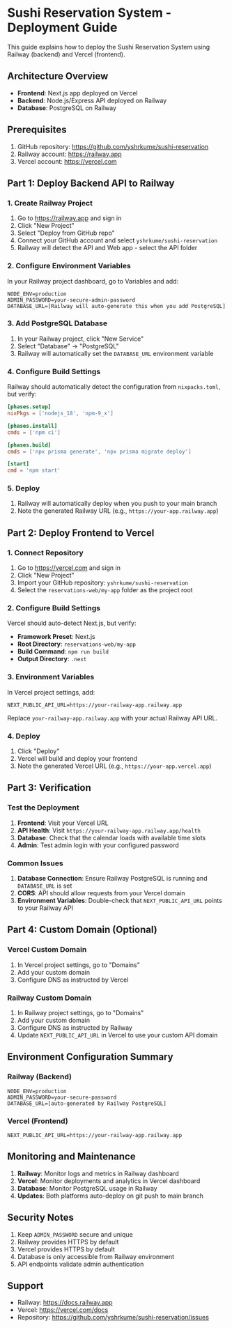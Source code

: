 # Sushi Reservation System - Deployment Guide

This guide explains how to deploy the Sushi Reservation System using Railway (backend) and Vercel (frontend).

## Architecture Overview

- **Frontend**: Next.js app deployed on Vercel
- **Backend**: Node.js/Express API deployed on Railway
- **Database**: PostgreSQL on Railway

## Prerequisites

1. GitHub repository: https://github.com/yshrkume/sushi-reservation
2. Railway account: https://railway.app
3. Vercel account: https://vercel.com

## Part 1: Deploy Backend API to Railway

### 1. Create Railway Project

1. Go to https://railway.app and sign in
2. Click "New Project"
3. Select "Deploy from GitHub repo"
4. Connect your GitHub account and select `yshrkume/sushi-reservation`
5. Railway will detect the API and Web app - select the API folder

### 2. Configure Environment Variables

In your Railway project dashboard, go to Variables and add:

```
NODE_ENV=production
ADMIN_PASSWORD=your-secure-admin-password
DATABASE_URL=[Railway will auto-generate this when you add PostgreSQL]
```

### 3. Add PostgreSQL Database

1. In your Railway project, click "New Service"
2. Select "Database" → "PostgreSQL"
3. Railway will automatically set the `DATABASE_URL` environment variable

### 4. Configure Build Settings

Railway should automatically detect the configuration from `nixpacks.toml`, but verify:

```toml
[phases.setup]
nixPkgs = ['nodejs_18', 'npm-9_x']

[phases.install]
cmds = ['npm ci']

[phases.build]
cmds = ['npx prisma generate', 'npx prisma migrate deploy']

[start]
cmd = 'npm start'
```

### 5. Deploy

1. Railway will automatically deploy when you push to your main branch
2. Note the generated Railway URL (e.g., `https://your-app.railway.app`)

## Part 2: Deploy Frontend to Vercel

### 1. Connect Repository

1. Go to https://vercel.com and sign in
2. Click "New Project"
3. Import your GitHub repository: `yshrkume/sushi-reservation`
4. Select the `reservations-web/my-app` folder as the project root

### 2. Configure Build Settings

Vercel should auto-detect Next.js, but verify:

- **Framework Preset**: Next.js
- **Root Directory**: `reservations-web/my-app`
- **Build Command**: `npm run build`
- **Output Directory**: `.next`

### 3. Environment Variables

In Vercel project settings, add:

```
NEXT_PUBLIC_API_URL=https://your-railway-app.railway.app
```

Replace `your-railway-app.railway.app` with your actual Railway API URL.

### 4. Deploy

1. Click "Deploy"
2. Vercel will build and deploy your frontend
3. Note the generated Vercel URL (e.g., `https://your-app.vercel.app`)

## Part 3: Verification

### Test the Deployment

1. **Frontend**: Visit your Vercel URL
2. **API Health**: Visit `https://your-railway-app.railway.app/health`
3. **Database**: Check that the calendar loads with available time slots
4. **Admin**: Test admin login with your configured password

### Common Issues

1. **Database Connection**: Ensure Railway PostgreSQL is running and `DATABASE_URL` is set
2. **CORS**: API should allow requests from your Vercel domain
3. **Environment Variables**: Double-check that `NEXT_PUBLIC_API_URL` points to your Railway API

## Part 4: Custom Domain (Optional)

### Vercel Custom Domain

1. In Vercel project settings, go to "Domains"
2. Add your custom domain
3. Configure DNS as instructed by Vercel

### Railway Custom Domain

1. In Railway project settings, go to "Domains"
2. Add your custom domain
3. Configure DNS as instructed by Railway
4. Update `NEXT_PUBLIC_API_URL` in Vercel to use your custom API domain

## Environment Configuration Summary

### Railway (Backend)
```
NODE_ENV=production
ADMIN_PASSWORD=your-secure-password
DATABASE_URL=[auto-generated by Railway PostgreSQL]
```

### Vercel (Frontend)
```
NEXT_PUBLIC_API_URL=https://your-railway-app.railway.app
```

## Monitoring and Maintenance

1. **Railway**: Monitor logs and metrics in Railway dashboard
2. **Vercel**: Monitor deployments and analytics in Vercel dashboard
3. **Database**: Monitor PostgreSQL usage in Railway
4. **Updates**: Both platforms auto-deploy on git push to main branch

## Security Notes

1. Keep `ADMIN_PASSWORD` secure and unique
2. Railway provides HTTPS by default
3. Vercel provides HTTPS by default
4. Database is only accessible from Railway environment
5. API endpoints validate admin authentication

## Support

- Railway: https://docs.railway.app
- Vercel: https://vercel.com/docs
- Repository: https://github.com/yshrkume/sushi-reservation/issues